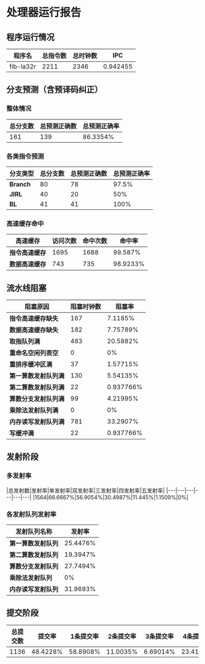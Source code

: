 # 处理器运行报告
## 程序运行情况
|程序名|总指令数|总时钟数|IPC|
|---|---|---|---|
|fib-la32r|2211|2346|0.942455|

## 分支预测（含预译码纠正）
### 整体情况
|总分支数|总预测正确数|总预测正确率|
|---|---|---|
|161|139|86.3354%|

### 各类指令预测
|分支类型|总分支数|总预测正确数|总预测正确率|
|---|---|---|---|
|**Branch**| 80 | 78 | 97.5%|
|**JIRL**| 40 | 20 | 50%|
|**BL**| 41 | 41 | 100%|

### 高速缓存命中
|高速缓存|访问次数|命中次数|命中率|
|---|---|---|---|
|**指令高速缓存**| 1695 | 1688 | 99.587%|
|**数据高速缓存**| 743 | 735 | 98.9233%|
## 流水线阻塞
|阻塞原因|阻塞时钟数|阻塞率|
|---|---|---|
|**指令高速缓存缺失**| 167 | 7.1185%|
|**数据高速缓存缺失**| 182 | 7.75789%|
|**取指队列满**| 483 | 20.5882%|
|**重命名空闲列表空**|0 | 0%|
|**重排序缓冲区满**|37 | 1.57715%|
|**第一算数发射队列满**|130 | 5.54135%|
|**第二算数发射队列满**|22 | 0.937766%|
|**算数分支发射队列满**|99 | 4.21995%|
|**乘除法发射队列满**|0 | 0%|
|**内存读写发射队列满**|781 | 33.2907%|
|**写缓冲满**|22 | 0.937766%|

## 发射阶段
### 多发射率
|总发射数|发射率|单发射率|双发射率|三发射率|四发射率|五发射率|
|---|---|---|---|---|---|
|1564|66.6667%|56.9054%|30.4987%|11.445%|1.1509%|0%|

### 各发射队列发射率
|发射队列名称|发射率|
|---|---|
|**第一算数发射队列**|25.4476%|
|**第二算数发射队列**|19.3947%|
|**算数分支发射队列**|27.7494%|
|**乘除法发射队列**|0%|
|**内存读写发射队列**|31.9693%|

## 提交阶段
|总提交数|提交率|1条提交率|2条提交率|3条提交率|4条提交率|
|---|---|---|---|---|---|
|1136|48.4228%|58.8908%|11.0035%|6.69014%|23.4155%|
